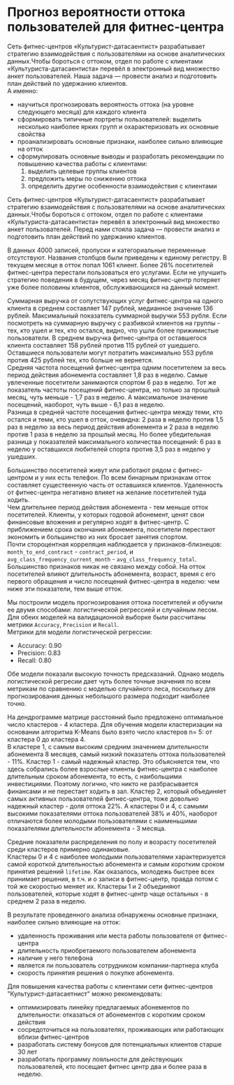 # Прогноз вероятности оттока пользователей для фитнес-центра   

Сеть фитнес-центров «Культурист-датасаентист» разрабатывает стратегию взаимодействия с пользователями на основе аналитических данных.Чтобы бороться с оттоком, отдел по работе с клиентами «Культуриста-датасаентиста» перевёл в электронный вид множество анкет пользователей. Наша задача — провести анализ и подготовить план действий по удержанию клиентов.   
А именно:      
 - научиться прогнозировать вероятность оттока (на уровне следующего месяца) для каждого клиента     
 - сформировать типичные портреты пользователей: выделить несколько наиболее ярких групп и охарактеризовать их основные свойства     
 - проанализировать основные признаки, наиболее сильно влияющие на отток     
 - сформулировать основные выводы и разработать рекомендации по повышению качества работы с клиентами:     
    1) выделить целевые группы клиентов     
    2) предложить меры по снижению оттока      
    3) определить другие особенности взаимодействия с клиентами    
    
Сеть фитнес-центров «Культурист-датасаентист» разрабатывает стратегию взаимодействия с пользователями на основе аналитических данных.Чтобы бороться с оттоком, отдел по работе с клиентами «Культуриста-датасаентиста» перевёл в электронный вид множество анкет пользователей. Перед нами стояла задача — провести анализ и подготовить план действий по удержанию клиентов.      

В данных 4000 записей, пропуски и категориальные переменные отсутствуют. Названия столбцов были приведены к единому регистру. В текущем месяце в отток попал 1061 клиент. Более 26% посетителей фитнес-центра перестали пользоваться его услугами. Если не улучшить стратегию поведения в будущем, через месяц фитнес-центр потеряет уже более половины клиентов, обслуживающихся на данный момент.     

Суммарная выручка от сопутствующих услуг фитнес-центра на одного клиента в среднем составляет 147 рублей, медианное значение 136 рублей. Максимальный показатель суммарной выручки 553 рубля. Если посмотреть на суммарную выручку с разбивкой клиентов на группы - тех, кто ушел и тех, кто остался, видно, что ушли более прижимистые пользователи. В среднем выручка фитнес-центра от оставшегося клиента составляет 158 рублей против 115 рублей от ушедшего. Оставшиеся пользователи могут потратить максимально 553 рубля против 425 рублей тех, кто больше не вернется.      
Средняя частота посещений фитнес-центра одним посетителем за весь период действия абонемента составляет 1,8 раз в неделю. Самые увлеченные посетители занимаются спортом 6 раз в неделю. Тот же показатель частоты посещений фитнес-центра, но только за прошлый месяц, чуть меньше - 1,7 раз в неделю. А максимальное значение посещений, наоборот, чуть выше - 6,1 раз в неделю.      
Разница в средней частоте посещения фитнес-центра между теми, кто остался и теми, кто ушел в отток, очевидна: 2 раза в неделю против 1,5 раз в неделю за весь период действия абонемента и 2 раза в неделю против 1 раза в неделю за прошлый месяц. Но более убедительная разница у показателей максимального количества посещений: 6 раз в неделю у оставшихся любителей спорта против 3,5 раз в неделю у ушедших.      

Большинство посетителей живут или работают рядом с фитнес-центром и у них есть телефон. По всем бинарным признакам отток составляет существенную часть от оставшихся клиентов. Удаленность от фитнес-центра негативно влияет на желание посетителей туда ходить.      
Чем длительнее период действия абонемента - тем меньше отток посетителей. Клиенты, у которых годовой абонемент, ценят свои финансовые вложения и регулярно ходят в фитнес-центр. С приближением срока окончания абонемента, посетители перестают экономить и большинство из них бросает занятия спортом.       
Почти стороцентная корреляция наблюдается у признаков-близнецов: `month_to_end_contract` - `contract_period`, и `avg_class_frequency_current_month` - `avg_class_frequency_total`. Большинство признаков никак не связано между собой. На отток посетителей влияют длительность абонемента, возраст, время с его первого обращения и число посещений фитнес-центра в неделю: чем ниже эти показатели, тем выше отток.      

Мы построили модель прогнозирования оттока посетителей и обучили ее двумя способами: логистической регрессией и случайным лесом. Для обеих моделей на валидационной выборке были рассчитаны метрики `Accuracy`, `Precision` и `Recall`.   
Метрики для модели логистической регрессии:   
  - Accuracy: 0.90   
  - Precision: 0.83   
  - Recall: 0.80       

Обе модели показали высокую точность предсказаний. Однако модель логистической регресии дает чуть более точные значения по всем метрикам по сравнению с моделью случайного леса, поскольку для прогнозирования данных небольшого размера подходит наиболее точно.      
  
На дендрограмме матрице расстояний было предложено оптимальное число кластеров - 4 кластера. Для обучения модели кластеризации на основании алгоритма K-Means было взято число кластеров n= 5: от кластера 0 до кластера 4.      
В кластере 1, с самым высоким средним значением длительности абонемента 8 месяцев, самый низкий показатель оттока пользователей - 11%. Кластер 1 - самый надежный кластер. Это объясняется тем, что здесь собрались более взрослые клиенты фитнес-центра с наиболее длительным сроком абонемента, то есть, с наибольшими инвестициями. Поэтому логично, что никто не разбрасывается финансами и не перестает ходить в зал. Кластер 2, который объединяет самых активных пользователей фитнес-центра, тоже довольно надежный кластер - доля оттока 22%. А кластеры 0 и 4, с самыми высокими показателями оттока пользователей 38% и 40%, наоборот отличаются более молодыми пользователями с наименьшими показателями длительности абонемента - 3 месяца.     

Средние показатели распределения по полу и возрасту посетителей среди кластеров примерно одинаковые.      
Кластеры 0 и 4 с наиболее молодыми пользователями характеризуется самой короткой длительностью абонемента и самым коротким сроком принятия решений `lifetime`. Как оказалось, молодежь быстрее всех принимает решения, в т.ч. и о записи в фитнес-центр, правда потом с той же скоростью меняет их. Кластеры 1 и 2 объединяют пользователей, которые ходят в фитнес-центр чаще остальных - в среднем 2 раза в неделю.      

В результате проведенного анализа обнаружены основные признаки, наиболее сильно влияющие на отток:   
  - удаленность проживания или места работы пользователя от фитнес-центра   
  - длительность приобретаемого пользователем абонемента    
  - наличие у него телефона       
  - является ли пользователь сотрудником компании-партнера клуба    
  - скорость принятия решения о покупке абонемента.   

Для повышения качества работы с клиентами сети фитнес-центров "Культурист-датасаетнист" можно рекомендовать:   
  - оптимизировать линейку предлагаемых абонементов по длительности: отказаться от абонементов с коротким сроком действия   
  - сосредоточиться на пользователях, проживающих или работающих вблизи фитнес-центров   
  - разработать систему бонусов для потенциальных клиентов старше 30 лет   
  - разработать программу лояльности для действующих пользователей, кто посещает фитнес центр два и более раза в неделю.   
